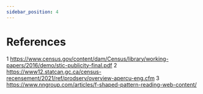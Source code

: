 ```yaml
---
sidebar_position: 4
---
```



# References
1	https://www.census.gov/content/dam/Census/library/working-papers/2016/demo/stic-publicity-final.pdf
2	https://www12.statcan.gc.ca/census-recensement/2021/ref/prodserv/overview-apercu-eng.cfm 
3	https://www.nngroup.com/articles/f-shaped-pattern-reading-web-content/ 
